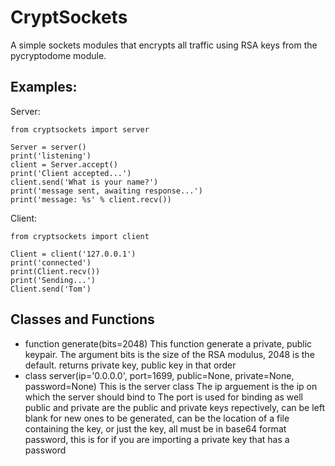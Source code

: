 # CryptSockets

A simple sockets modules that encrypts all traffic using RSA keys from the pycryptodome module.


## Examples:

Server:

```
from cryptsockets import server

Server = server()
print('listening')
client = Server.accept()
print('Client accepted...')
client.send('What is your name?')
print('message sent, awaiting response...')
print('message: %s' % client.recv())
```

Client:

```
from cryptsockets import client

Client = client('127.0.0.1')
print('connected')
print(Client.recv())
print('Sending...')
Client.send('Tom')
```

## Classes and Functions

* function generate(bits=2048)
  This function generate a private, public keypair.
  The argument bits is the size of the RSA modulus, 2048 is the default.
  returns private key, public key in that order
* class server(ip='0.0.0.0', port=1699, public=None, private=None, password=None)
  This is the server class
  The ip arguement is the ip on which the server should bind to
  The port is used for binding as well
  public and private are the public and private keys repectively, can be left blank for new ones to be generated, can be the location of a file containing the key, or just the key, all must be in base64 format
  password, this is for if you are importing a private key that has a password

